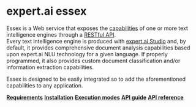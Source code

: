 # expert.ai essex

Essex is a Web service that exposes the [capabilities](guide/index.md) of one or more text intelligence engines through a <a href="https://searchapparchitecture.techtarget.com/definition/RESTful-API" target="_blank">RESTful API</a>.  
Every text intelligence engine is produced with <a href="https://docs.expert.ai/studio/latest/" target="_blank">expert.ai Studio</a> and, by default, it provides comprehensive document analysis capabilities based upon expert.ai NLU technology for a given language. If properly programmed, it also provides custom document classification and/or information extraction capabilities.

Essex is designed to be easily integrated so to add the aforementioned capabilities to any application.

<div class="cards-container">
<a class="card" href="requirements/"><strong>Requirements</strong></a>
<a class="card" href="installation/"><strong>Installation</strong></a>
<a class="card" href="modes/"><strong>Execution modes</strong></a>
<a class="card" href="guide/"><strong>API guide</strong></a>
<a class="card" href="reference/"><strong>API reference</strong></a>
</div>
